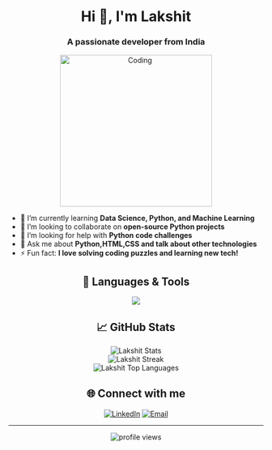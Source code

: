 <!-- Profile README for Lakshitpythondevloper -->

<h1 align="center">Hi 👋, I'm Lakshit</h1>
<h3 align="center">A passionate developer from India</h3>

<p align="center">
  <img src="https://media.giphy.com/media/qgQUggAC3Pfv687qPC/giphy.gif" width="300" alt="Coding">
</p>

- 🌱 I’m currently learning **Data Science, Python, and Machine Learning**
- 👯 I’m looking to collaborate on **open-source Python projects**
- 🤝 I’m looking for help with **Python code challenges**
- 💬 Ask me about **Python,HTML,CSS and talk about other technologies**
- ⚡ Fun fact: **I love solving coding puzzles and learning new tech!**

<h2 align="center">🚀 Languages & Tools</h2>
<p align="center">
  <img src="https://skillicons.dev/icons?i=python,html,css,js,git,github,linux" />
</p>

<h2 align="center">📈 GitHub Stats</h2>
<p align="center">
  <img src="https://github-readme-stats.vercel.app/api?username=Lakshitpythondevloper&show_icons=true&theme=tokyonight" alt="Lakshit Stats" />
  <br/>
  <img src="https://github-readme-streak-stats.herokuapp.com/?user=Lakshitpythondevloper&theme=tokyonight" alt="Lakshit Streak" />
  <br/>
  <img src="https://github-readme-stats.vercel.app/api/top-langs/?username=Lakshitpythondevloper&layout=compact&theme=tokyonight" alt="Lakshit Top Languages" />
</p>

<h2 align="center">🌐 Connect with me</h2>
<p align="center">
  <a href="https://www.linkedin.com/in/your-linkedin" target="blank"><img align="center" src="https://img.shields.io/badge/LinkedIn-blue?style=for-the-badge&logo=linkedin" alt="LinkedIn" /></a>
  <a href="mailto:your-email@example.com" target="blank"><img align="center" src="https://img.shields.io/badge/Email-red?style=for-the-badge&logo=gmail" alt="Email" /></a>
</p>

---

<p align="center">
  <img src="https://komarev.com/ghpvc/?username=Lakshitpythondevloper&label=Profile%20views&color=0e75b6&style=flat" alt="profile views" />
</p>
